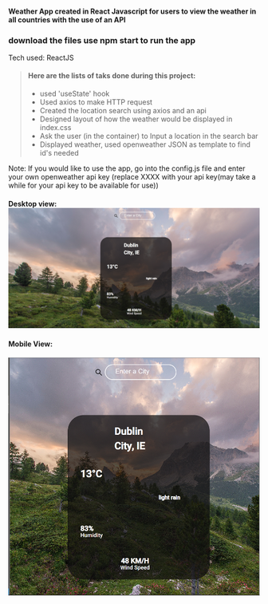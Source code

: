 #### Weather App created in React Javascript for users to view the weather in all countries with the use of an API
### download the files use npm start to run the app
Tech used: ReactJS
	
> ####	Here are the lists of taks done during this project:
> - used 'useState' hook
> - Used axios to make HTTP request  
> - Created the location search using axios and an api 
> - Designed layout of how the weather would be displayed in index.css
> - Ask the user (in the container) to Input a location in the search bar
> - Displayed weather, used openweather JSON as template to find id's needed

Note: If you would like to use the app, go into the config.js file and enter your own openweather api key (replace XXXX with your api key(may take a while for your api key to be available for use))

#### Desktop view: ![Desktop View](weather-app/src/assets/viewdesktop.png)

#### Mobile View:
![Mobile View](weather-app/src/assets/viewmobile.png)



